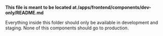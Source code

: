 **This file is meant to be located at /apps/frontend/components/dev-only/README.md**


Everything inside this folder should only be available in development and staging. None of this components should go to production.
